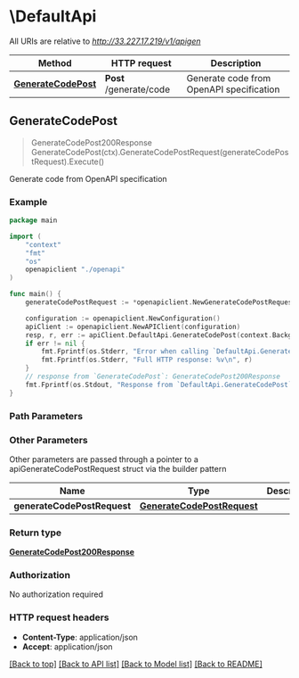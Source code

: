 # \DefaultApi

All URIs are relative to *http://33.227.17.219/v1/apigen*

Method | HTTP request | Description
------------- | ------------- | -------------
[**GenerateCodePost**](DefaultApi.md#GenerateCodePost) | **Post** /generate/code | Generate code from OpenAPI specification



## GenerateCodePost

> GenerateCodePost200Response GenerateCodePost(ctx).GenerateCodePostRequest(generateCodePostRequest).Execute()

Generate code from OpenAPI specification

### Example

```go
package main

import (
    "context"
    "fmt"
    "os"
    openapiclient "./openapi"
)

func main() {
    generateCodePostRequest := *openapiclient.NewGenerateCodePostRequest("Language_example", "OpenAPIUrl_example") // GenerateCodePostRequest | 

    configuration := openapiclient.NewConfiguration()
    apiClient := openapiclient.NewAPIClient(configuration)
    resp, r, err := apiClient.DefaultApi.GenerateCodePost(context.Background()).GenerateCodePostRequest(generateCodePostRequest).Execute()
    if err != nil {
        fmt.Fprintf(os.Stderr, "Error when calling `DefaultApi.GenerateCodePost``: %v\n", err)
        fmt.Fprintf(os.Stderr, "Full HTTP response: %v\n", r)
    }
    // response from `GenerateCodePost`: GenerateCodePost200Response
    fmt.Fprintf(os.Stdout, "Response from `DefaultApi.GenerateCodePost`: %v\n", resp)
}
```

### Path Parameters



### Other Parameters

Other parameters are passed through a pointer to a apiGenerateCodePostRequest struct via the builder pattern


Name | Type | Description  | Notes
------------- | ------------- | ------------- | -------------
 **generateCodePostRequest** | [**GenerateCodePostRequest**](GenerateCodePostRequest.md) |  | 

### Return type

[**GenerateCodePost200Response**](GenerateCodePost200Response.md)

### Authorization

No authorization required

### HTTP request headers

- **Content-Type**: application/json
- **Accept**: application/json

[[Back to top]](#) [[Back to API list]](../README.md#documentation-for-api-endpoints)
[[Back to Model list]](../README.md#documentation-for-models)
[[Back to README]](../README.md)

